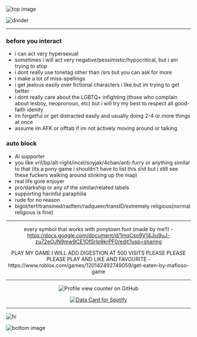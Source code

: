 ![top image](https://i.ibb.co/XfCWr4zb/Untitled140-20250725193750.png)


![divider](https://i.ibb.co/DP90YJFZ/tumblr-f698d579634b29c9011e4b253ec063e2-dc5480ef-1280-1.png)


------

### before you interact
- i can act very hypersexual
- sometimes i will act very negative/pessimistic/hypocritical, but i am trying to stop
- i dont really use tonetag other than /srs but you can ask for more
- i make a lot of miss-spellings
- i get jealous easily over fictional characters i like but im trying to get better
- i dont really care about the LGBTQ+ infighting (those who complain about lesboy, neopronoun, etc) but i will try my best to respect all good-faith idenity
- im forgetful or get distracted easily and usually doing 2-4 or more things at once
- assume im AFK or offtab if im not actively moving around or talking

### auto block
- AI supporter
- you like vril/bp/alt-right/incel/soyjak/4chan/anti-furry or anything similar to that (its a pony game i shouldn't have to list this shit but i still see these fuckers walking around stinking up the map)
- real life gore enjoyer
- pro/darkship or any of the similar/related labels
- supporting harmful paraphilia
- rude for no reason
- bigot/terf/transmed/radfem/radqueer/transID/extremely religious(normal religious is fine)

-------

<div align="center">

every symbol that works with ponytown font (made by me!!) -
https://docs.google.com/document/d/1mqCso9V14Jiu9uJ-zu72eOJN9mw9CE1OfSrlp9krPF0/edit?usp=sharing

<center>PLAY MY GAME I WILL ADD DIGESTION AT 500 VISITS PLEASE PLEASE PLEASE PLAY AND LIKE AND FAVOURITE - https://www.roblox.com/games/120142492749059/get-eaten-by-mafioso-game </center>

------

![Profile view counter on GitHub](https://komarev.com/ghpvc/?username=eveleen-evee&color=yellow&style=plastic&width=50&height=50)


<a href="https://data-card-for-spotify.herokuapp.com/card?user_id=93zfsqwee1tjbz41m8p5s44qz">
  <img src="https://data-card-for-spotify.herokuapp.com/api/card?user_id=93zfsqwee1tjbz41m8p5s44qz&show_border=1&hide_title=1" alt="Data Card for Spotify">
</a>

-------

</div>

![hi](https://i.ibb.co/HTdsDVyn/tumblr-7e274d2ec6d9e532884fe8afaec8f42f-08d8a0e2-1280-1.png)


![bottom image](https://i.ibb.co/4RvG0cF0/ffffferfggnhrertfg.png)
